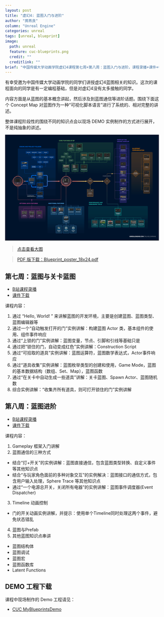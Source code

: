 ```yaml
---
layout: post
title: "虚幻4: 蓝图入门与进阶"
author: "房燕良"
column: "Unreal Engine"
categories: unreal
tags: [unreal, blueprint]
image:
  path: unreal
  feature: cuc-blueprints.png
  credit: ""
  creditlink: ""
brief: "中国传媒大学动画学院虚幻4课程第七周+第八周：蓝图入门与进阶，课程录播+课件+参考资料。"
---
```


有幸受邀为中国传媒大学动画学院的同学们讲授虚幻4蓝图相关的知识。这次的课程面向的同学是有一定编程基础，但是对虚幻4没有太多接触的同学。

内容方面是从蓝图的基本概念讲起，然后涉及到蓝图通信等进阶话题。围绕下面这个 Concept Map 对蓝图作为一种“可视化脚本语言”进行了系统的、相对完整的讲述。

整体课程阶段性的围绕不同的知识点会以现场 DEMO 实例制作的方式进行展开，不是纯抽象的讲述。

![Blueprint Concept Map](/assets/img/unreal/bp-concept-map.png)
> [点击查看大图](/assets/img/unreal/bp-concept-map.png)  

> [PDF 版下载：Blueprint_poster_18x24.pdf](/assets/pdf/Blueprint_poster_18x24.pdf)


## 第七周：蓝图与关卡蓝图 

- [B站课程录播](https://www.bilibili.com/video/BV1xK4y1P7be)
- [课件下载](/assets/pdf/CUC-Week-7.pdf)

课程内容：
1. 通过 “Hello, World! ” 来讲解蓝图的开发环境，主要是创建蓝图、蓝图类型、蓝图编辑器等
2. 通过一个“自动触发打开的门”实例讲解：构建蓝图 Actor 类，基本组件的使用、组件事件响应
3. 通过“上锁的门”实例讲解：蓝图变量，节点、引脚和引线等基础只是
4. 通过把“锁住的门，自动变成红色”实例讲解：Construction Script
5. 通过“可拾取的道具”实例讲解：蓝图运算符，蓝图数学表达式，Actor事件响应
5. 通过“道具收集”实例讲解：蓝图枚举类型的创建和使用，Game Mode，蓝图的基本数据结构（数组、Set、Map），蓝图函数
6. 通过“在关卡中自动生成一些道具”讲解：关卡蓝图、Spawn Actor、蓝图随机数
7. 综合实例讲解：“收集齐所有道具，则可打开锁住的门”实例讲解


## 第八周：蓝图进阶

- [B站课程录播](https://www.bilibili.com/video/BV1xK4y1P7be)
- [课件下载](/assets/pdf/CUC-Week-8.pdf)

课程内容：
1. Gameplay 框架入门讲解
2. 蓝图通信的三种方式
  - 结合“灯+开关”的实例讲解：蓝图直接通信，包含蓝图类型转换、自定义事件等其他知识点
  - 结合“与玩家角色面前的多种对象交互”的实例解决：蓝图接口的通信方式，包含用户输入处理，Sphere Trace 等其他知识点
  - 通过“一个电源总开关，关闭所有电器”的实例讲解：蓝图事件调度器(Event Dispatcher)
3. Timeline 动画控制
  - 门的开关动画实例讲解，并提示：使用单个Timeline同时处理这两个事件，避免状态错乱  
4. 蓝图与Prefab  
5. 其他蓝图知识点串讲
  - 蓝图结构体
  - 蓝图调试
  - 蓝图宏
  - 蓝图函数库
  - Latent Functions  

## DEMO 工程下载

课程中现场制作的 Demo 工程请见：
- [CUC MyBlueprintsDemo](https://github.com/neil3d/UnrealCookbook/tree/master/CUC-MyBlueprintsDemo)

